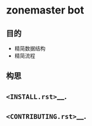 # zonemaster bot

## 目的

  - 精简数据结构
  - 精简流程

## 构思

## `<INSTALL.rst>`__.

## `<CONTRIBUTING.rst>`__.





